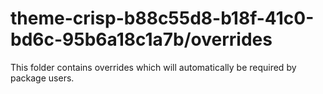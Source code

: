 # theme-crisp-b88c55d8-b18f-41c0-bd6c-95b6a18c1a7b/overrides

This folder contains overrides which will automatically be required by package users.
